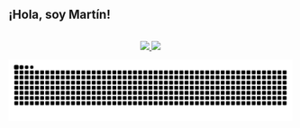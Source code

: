 ## ¡Hola, soy Martín! 

</br>

<div align="center">

<a href="https://github.com/vortigano">
  
  <img height="170" src="https://github-readme-stats.vercel.app/api/top-langs/?username=vortigano&layout=compact&langs_count=6&theme=transparent"/>
  
  <img src="https://github-readme-stats.vercel.app/api?username=vortigano&show_icons=true&theme=transparent&bg_color=00000000&include_all_commits=true&count_private=true&hide=issues"/>
  
</div>

<div align="center">

  ![Snake animation](https://github.com/vortigano/vortigano/blob/output/github-contribution-grid-snake-dark.svg)
  
</div>
